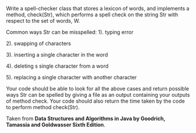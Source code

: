 Write a spell-checker class that stores a lexicon of words, and implements a method, check(Str), which performs a spell check on the string Str with respect to the set of words, W.

Common ways Str can be misspelled:
1). typing error

2). swapping of characters

3). inserting a single character in the word

4). deleting s single character from a word

5). replacing a single character with another character

Your code should be able to look for all the above cases and return possible ways Str can be spelled by giving a file as an output containing your outputs of method check.
Your code should also return the time taken by the code to perform method check(Str).

Taken from **Data Structures and Algorithms in Java by Goodrich, Tamassia and  Goldwasser Sixth Edition**.
